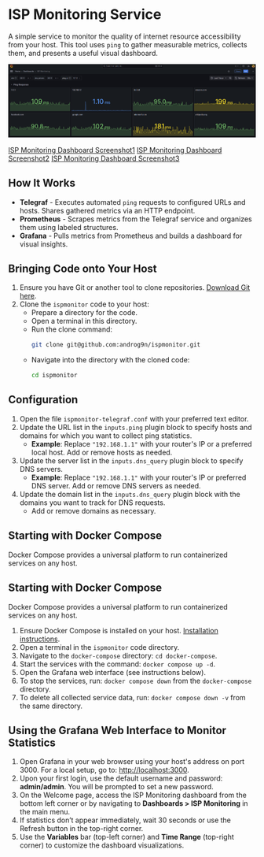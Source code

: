 # ISP Monitoring Service

A simple service to monitor the quality of internet resource accessibility from your host. This tool uses `ping` to gather measurable metrics, collects them, and presents a useful visual dashboard.

![ISP Monitoring Dashboard Screenshot](images/Screenshot1.png "ISP Monitoring Dashboard Screenshot")

[ISP Monitoring Dashboard Screenshot1](images/Screenshot1.png)
[ISP Monitoring Dashboard Screenshot2](images/Screenshot2.png)
[ISP Monitoring Dashboard Screenshot3](images/Screenshot3.png)

## How It Works

- **Telegraf** - Executes automated `ping` requests to configured URLs and hosts. Shares gathered metrics via an HTTP endpoint.
- **Prometheus** - Scrapes metrics from the Telegraf service and organizes them using labeled structures.
- **Grafana** - Pulls metrics from Prometheus and builds a dashboard for visual insights.

## Bringing Code onto Your Host

1. Ensure you have Git or another tool to clone repositories. [Download Git here](https://git-scm.com/downloads).
2. Clone the `ispmonitor` code to your host:
   - Prepare a directory for the code.
   - Open a terminal in this directory.
   - Run the clone command:
     ```bash
     git clone git@github.com:androg9n/ispmonitor.git
     ```
   - Navigate into the directory with the cloned code:
     ```bash
     cd ispmonitor
     ```
## Configuration

1. Open the file `ispmonitor-telegraf.conf` with your preferred text editor.
2. Update the URL list in the `inputs.ping` plugin block to specify hosts and domains for which you want to collect ping statistics.
   - **Example**: Replace `"192.168.1.1"` with your router's IP or a preferred local host. Add or remove hosts as needed.
3. Update the server list in the `inputs.dns_query` plugin block to specify DNS servers.
   - **Example**: Replace `"192.168.1.1"` with your router's IP or preferred DNS server. Add or remove DNS servers as needed.
4. Update the domain list in the `inputs.dns_query` plugin block with the domains you want to track for DNS requests.
   - Add or remove domains as necessary.

## Starting with Docker Compose

Docker Compose provides a universal platform to run containerized services on any host.

## Starting with Docker Compose

Docker Compose provides a universal platform to run containerized services on any host.

1. Ensure Docker Compose is installed on your host. [Installation instructions](https://docs.docker.com/compose/install/).
2. Open a terminal in the `ispmonitor` code directory.
3. Navigate to the `docker-compose` directory: `cd docker-compose`.
4. Start the services with the command: `docker compose up -d`.
5. Open the Grafana web interface (see instructions below).
5. To stop the services, run: `docker compose down` from the `docker-compose` directory.
6. To delete all collected service data, run: `docker compose down -v` from the same directory.

## Using the Grafana Web Interface to Monitor Statistics

1. Open Grafana in your web browser using your host's address on port 3000. For a local setup, go to: [http://localhost:3000](http://localhost:3000).
2. Upon your first login, use the default username and password: **admin/admin**. You will be prompted to set a new password.
3. On the Welcome page, access the ISP Monitoring dashboard from the bottom left corner or by navigating to **Dashboards > ISP Monitoring** in the main menu.
4. If statistics don’t appear immediately, wait 30 seconds or use the Refresh button in the top-right corner.
5. Use the **Variables** bar (top-left corner) and **Time Range** (top-right corner) to customize the dashboard visualizations.
